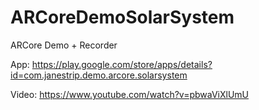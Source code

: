 # ARCoreDemoSolarSystem
ARCore Demo + Recorder

App:
https://play.google.com/store/apps/details?id=com.janestrip.demo.arcore.solarsystem

Video:
https://www.youtube.com/watch?v=pbwaViXlUmU
